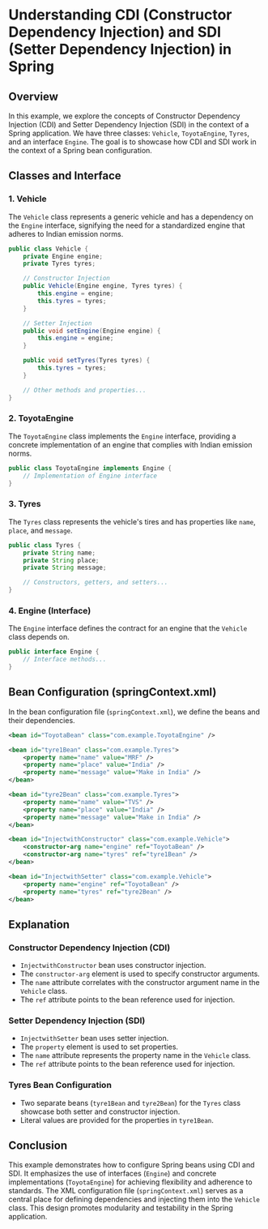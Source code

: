 # Understanding CDI (Constructor Dependency Injection) and SDI (Setter Dependency Injection) in Spring

## Overview

In this example, we explore the concepts of Constructor Dependency Injection (CDI) and Setter Dependency Injection (SDI) in the context of a Spring application. We have three classes: `Vehicle`, `ToyotaEngine`, `Tyres`, and an interface `Engine`. The goal is to showcase how CDI and SDI work in the context of a Spring bean configuration.

## Classes and Interface

### 1. Vehicle

The `Vehicle` class represents a generic vehicle and has a dependency on the `Engine` interface, signifying the need for a standardized engine that adheres to Indian emission norms.

```java
public class Vehicle {
    private Engine engine;
    private Tyres tyres;

    // Constructor Injection
    public Vehicle(Engine engine, Tyres tyres) {
        this.engine = engine;
        this.tyres = tyres;
    }

    // Setter Injection
    public void setEngine(Engine engine) {
        this.engine = engine;
    }

    public void setTyres(Tyres tyres) {
        this.tyres = tyres;
    }

    // Other methods and properties...
}
```

### 2. ToyotaEngine

The `ToyotaEngine` class implements the `Engine` interface, providing a concrete implementation of an engine that complies with Indian emission norms.

```java
public class ToyotaEngine implements Engine {
    // Implementation of Engine interface
}
```

### 3. Tyres

The `Tyres` class represents the vehicle's tires and has properties like `name`, `place`, and `message`.

```java
public class Tyres {
    private String name;
    private String place;
    private String message;

    // Constructors, getters, and setters...
}
```

### 4. Engine (Interface)

The `Engine` interface defines the contract for an engine that the `Vehicle` class depends on.

```java
public interface Engine {
    // Interface methods...
}
```

## Bean Configuration (springContext.xml)

In the bean configuration file (`springContext.xml`), we define the beans and their dependencies.

```xml
<bean id="ToyotaBean" class="com.example.ToyotaEngine" />

<bean id="tyre1Bean" class="com.example.Tyres">
    <property name="name" value="MRF" />
    <property name="place" value="India" />
    <property name="message" value="Make in India" />
</bean>

<bean id="tyre2Bean" class="com.example.Tyres">
    <property name="name" value="TVS" />
    <property name="place" value="India" />
    <property name="message" value="Make in India" />
</bean>

<bean id="InjectwithConstructor" class="com.example.Vehicle">
    <constructor-arg name="engine" ref="ToyotaBean" />
    <constructor-arg name="tyres" ref="tyre1Bean" />
</bean>

<bean id="InjectwithSetter" class="com.example.Vehicle">
    <property name="engine" ref="ToyotaBean" />
    <property name="tyres" ref="tyre2Bean" />
</bean>
```

## Explanation

### Constructor Dependency Injection (CDI)

- `InjectwithConstructor` bean uses constructor injection.
- The `constructor-arg` element is used to specify constructor arguments.
- The `name` attribute correlates with the constructor argument name in the `Vehicle` class.
- The `ref` attribute points to the bean reference used for injection.

### Setter Dependency Injection (SDI)

- `InjectwithSetter` bean uses setter injection.
- The `property` element is used to set properties.
- The `name` attribute represents the property name in the `Vehicle` class.
- The `ref` attribute points to the bean reference used for injection.

### Tyres Bean Configuration

- Two separate beans (`tyre1Bean` and `tyre2Bean`) for the `Tyres` class showcase both setter and constructor injection.
- Literal values are provided for the properties in `tyre1Bean`.

## Conclusion

This example demonstrates how to configure Spring beans using CDI and SDI. It emphasizes the use of interfaces (`Engine`) and concrete implementations (`ToyotaEngine`) for achieving flexibility and adherence to standards. The XML configuration file (`springContext.xml`) serves as a central place for defining dependencies and injecting them into the `Vehicle` class. This design promotes modularity and testability in the Spring application.
